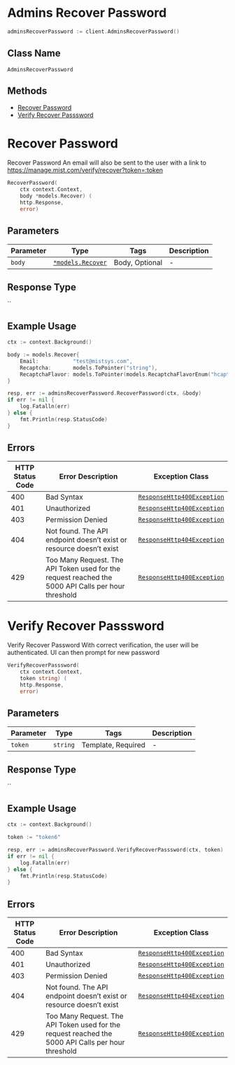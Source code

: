 # Admins Recover Password

```go
adminsRecoverPassword := client.AdminsRecoverPassword()
```

## Class Name

`AdminsRecoverPassword`

## Methods

* [Recover Password](../../doc/controllers/admins-recover-password.md#recover-password)
* [Verify Recover Passsword](../../doc/controllers/admins-recover-password.md#verify-recover-passsword)


# Recover Password

Recover Password
An email will also be sent to the user with a link to https://manage.mist.com/verify/recover?token=:token

```go
RecoverPassword(
    ctx context.Context,
    body *models.Recover) (
    http.Response,
    error)
```

## Parameters

| Parameter | Type | Tags | Description |
|  --- | --- | --- | --- |
| `body` | [`*models.Recover`](../../doc/models/recover.md) | Body, Optional | - |

## Response Type

``

## Example Usage

```go
ctx := context.Background()

body := models.Recover{
    Email:           "test@mistsys.com",
    Recaptcha:       models.ToPointer("string"),
    RecaptchaFlavor: models.ToPointer(models.RecaptchaFlavorEnum("hcaptcha")),
}

resp, err := adminsRecoverPassword.RecoverPassword(ctx, &body)
if err != nil {
    log.Fatalln(err)
} else {
    fmt.Println(resp.StatusCode)
}
```

## Errors

| HTTP Status Code | Error Description | Exception Class |
|  --- | --- | --- |
| 400 | Bad Syntax | [`ResponseHttp400Exception`](../../doc/models/response-http-400-exception.md) |
| 401 | Unauthorized | [`ResponseHttp400Exception`](../../doc/models/response-http-400-exception.md) |
| 403 | Permission Denied | [`ResponseHttp400Exception`](../../doc/models/response-http-400-exception.md) |
| 404 | Not found. The API endpoint doesn’t exist or resource doesn’t exist | [`ResponseHttp404Exception`](../../doc/models/response-http-404-exception.md) |
| 429 | Too Many Request. The API Token used for the request reached the 5000 API Calls per hour threshold | [`ResponseHttp400Exception`](../../doc/models/response-http-400-exception.md) |


# Verify Recover Passsword

Verify Recover Password
With correct verification, the user will be authenticated. UI can then prompt for new password

```go
VerifyRecoverPasssword(
    ctx context.Context,
    token string) (
    http.Response,
    error)
```

## Parameters

| Parameter | Type | Tags | Description |
|  --- | --- | --- | --- |
| `token` | `string` | Template, Required | - |

## Response Type

``

## Example Usage

```go
ctx := context.Background()

token := "token6"

resp, err := adminsRecoverPassword.VerifyRecoverPasssword(ctx, token)
if err != nil {
    log.Fatalln(err)
} else {
    fmt.Println(resp.StatusCode)
}
```

## Errors

| HTTP Status Code | Error Description | Exception Class |
|  --- | --- | --- |
| 400 | Bad Syntax | [`ResponseHttp400Exception`](../../doc/models/response-http-400-exception.md) |
| 401 | Unauthorized | [`ResponseHttp400Exception`](../../doc/models/response-http-400-exception.md) |
| 403 | Permission Denied | [`ResponseHttp400Exception`](../../doc/models/response-http-400-exception.md) |
| 404 | Not found. The API endpoint doesn’t exist or resource doesn’t exist | [`ResponseHttp404Exception`](../../doc/models/response-http-404-exception.md) |
| 429 | Too Many Request. The API Token used for the request reached the 5000 API Calls per hour threshold | [`ResponseHttp400Exception`](../../doc/models/response-http-400-exception.md) |

